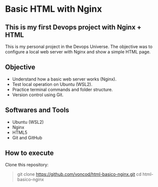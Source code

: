 # Basic HTML with Nginx

## This is my first Devops project with Nginx + HTML

This is my personal project in the Devops Universe. The objective was to configure a local web server with Nginx and show a simple HTML page.

## Objective

- Understand how a basic web server works (Nginx).
- Test local operation on Ubuntu (WSL2).
- Practice terminal commands and folder structure.
- Version control using Git.

## Softwares and Tools
- Ubuntu (WSL2)
- Nginx
- HTML5
- Git and GitHub

## How to execute

Clone this repository:
>git clone https://github.com/voncod/html-basico-nginx.git
cd html-basico-nginx
